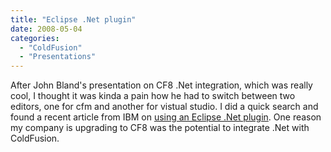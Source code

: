 ```yaml
---
title: "Eclipse .Net plugin"
date: 2008-05-04
categories: 
  - "ColdFusion"
  - "Presentations"
---
```


After John Bland's presentation on CF8 .Net integration, which was really cool, I thought it was kinda a pain how he had to switch between two editors, one for cfm and another for vistual studio. I did a quick search and found a recent article from IBM on [using an Eclipse .Net plugin](http://www.ibm.com/developerworks/opensource/library/os-eclipse-migratenetvs/). One reason my company is upgrading to CF8 was the potential to integrate .Net with ColdFusion.
